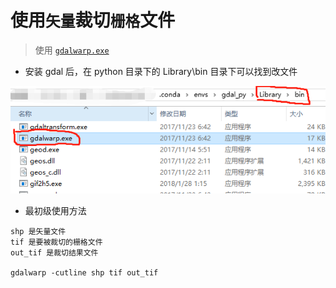 # 使用```矢量```裁切```栅格```文件

> 使用 [```gdalwarp.exe```](https://gdal.org/1.11/gdalwarp.html)

- 安装 gdal 后，在 python 目录下的 Library\bin 目录下可以找到改文件

![](./pic/gdalwarp_loc.png)

- 最初级使用方法

```batch
shp 是矢量文件
tif 是要被裁切的栅格文件
out_tif 是裁切结果文件

gdalwarp -cutline shp tif out_tif
```
